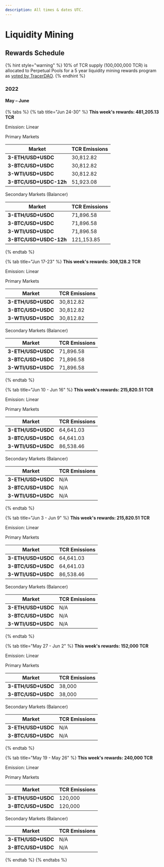 ```yaml
---
description: All times & dates UTC.
---
```


# Liquidity Mining

## Rewards Schedule

{% hint style="warning" %}
10% of TCR supply (100,000,000 TCR) is allocated to Perpetual Pools for a 5 year liquidity mining rewards program as [voted by TracerDAO](https://snapshot.org/#/tracer.eth/proposal/QmUo3YP6APLp5ryo8rmRc3bnMZERD1fEwapMySM7PDJMrk).
{% endhint %}

### 2022

#### May – June

{% tabs %}
{% tab title="Jun 24-30" %}
**This week's rewards: 481,205.13 TCR**

Emission: Linear

Primary Markets

| Market                 | TCR Emissions |
| ---------------------- | ------------- |
| **3-ETH/USD+USDC**     | 30,812.82     |
| **3-BTC/USD+USDC**     | 30,812.82     |
| **3-WTI/USD+USDC**     | 30,812.82     |
| **3-BTC/USD+USDC-12h** | 51,923.08     |



Secondary Markets (Balancer)&#x20;

| Market                 | TCR Emissions |
| ---------------------- | ------------- |
| **3-ETH/USD+USDC**     | 71,896.58     |
| **3-BTC/USD+USDC**     | 71,896.58     |
| **3-WTI/USD+USDC**     | 71,896.58     |
| **3-BTC/USD+USDC-12h** | 121,153.85    |
{% endtab %}

{% tab title="Jun 17-23" %}
**This week's rewards: 308,128.2 TCR**

Emission: Linear

Primary Markets

| Market             | TCR Emissions |
| ------------------ | ------------- |
| **3-ETH/USD+USDC** | 30,812.82     |
| **3-BTC/USD+USDC** | 30,812.82     |
| **3-WTI/USD+USDC** | 30,812.82     |

Secondary Markets (Balancer)&#x20;

| Market             | TCR Emissions |
| ------------------ | ------------- |
| **3-ETH/USD+USDC** | 71,896.58     |
| **3-BTC/USD+USDC** | 71,896.58     |
| **3-WTI/USD+USDC** | 71,896.58     |
{% endtab %}

{% tab title="Jun 10 - Jun 16" %}
**This week's rewards: 215,820.51 TCR**

Emission: Linear

Primary Markets

| Market             | TCR Emissions |
| ------------------ | ------------- |
| **3-ETH/USD+USDC** | 64,641.03     |
| **3-BTC/USD+USDC** | 64,641.03     |
| **3-WTI/USD+USDC** | 86,538.46     |

Secondary Markets (Balancer)

| Market             | TCR Emissions |
| ------------------ | ------------- |
| **3-ETH/USD+USDC** | N/A           |
| **3-BTC/USD+USDC** | N/A           |
| **3-WTI/USD+USDC** | N/A           |
{% endtab %}

{% tab title="Jun 3 - Jun 9" %}
**This week's rewards: 215,820.51 TCR**

Emission: Linear

Primary Markets

| Market             | TCR Emissions |
| ------------------ | ------------- |
| **3-ETH/USD+USDC** | 64,641.03     |
| **3-BTC/USD+USDC** | 64,641.03     |
| **3-WTI/USD+USDC** | 86,538.46     |

Secondary Markets (Balancer)

| Market             | TCR Emissions |
| ------------------ | ------------- |
| **3-ETH/USD+USDC** | N/A           |
| **3-BTC/USD+USDC** | N/A           |
| **3-WTI/USD+USDC** | N/A           |
{% endtab %}

{% tab title="May 27 - Jun 2" %}
**This week's rewards: 152,000 TCR**

Emission: Linear

Primary Markets

| Market             | TCR Emissions |
| ------------------ | ------------- |
| **3-ETH/USD+USDC** | 38,000        |
| **3-BTC/USD+USDC** | 38,000        |

Secondary Markets (Balancer)

| Market             | TCR Emissions |
| ------------------ | ------------- |
| **3-ETH/USD+USDC** | N/A           |
| **3-BTC/USD+USDC** | N/A           |
{% endtab %}

{% tab title="May 19 - May 26" %}
**This week's rewards: 240,000 TCR**

Emission: Linear

Primary Markets

| Market             | TCR Emissions |
| ------------------ | ------------- |
| **3-ETH/USD+USDC** | 120,000       |
| **3-BTC/USD+USDC** | 120,000       |

Secondary Markets (Balancer)

| Market             | TCR Emissions |
| ------------------ | ------------- |
| **3-ETH/USD+USDC** | N/A           |
| **3-BTC/USD+USDC** | N/A           |
{% endtab %}
{% endtabs %}



